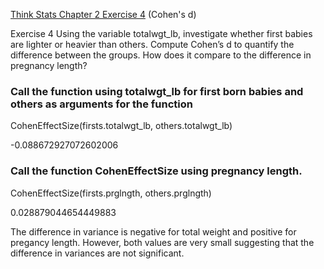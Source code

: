 [Think Stats Chapter 2 Exercise 4](http://greenteapress.com/thinkstats2/html/thinkstats2003.html#toc24) (Cohen's d)

Exercise 4   Using the variable totalwgt_lb, investigate whether first babies are lighter or heavier than others. Compute Cohen’s d to quantify the difference between the groups. How does it compare to the difference in pregnancy length?

### Call the function using totalwgt_lb for first born babies and others as arguments for the function

CohenEffectSize(firsts.totalwgt_lb, others.totalwgt_lb)  

-0.088672927072602006

### Call the function CohenEffectSize using pregnancy length.
CohenEffectSize(firsts.prglngth, others.prglngth)

0.028879044654449883

The difference in variance is negative for total weight and positive for pregancy length.  However, both values are very small suggesting that the difference in variances are not significant.  
